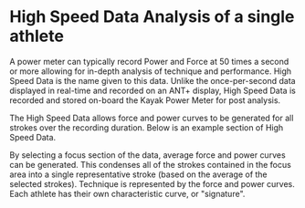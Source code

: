 # High Speed Data Analysis of a single athlete

A power meter can typically record Power and Force at 50 times a second or more allowing for in-depth analysis of technique and performance. High Speed Data is the name given to this data. Unlike the once-per-second data displayed in real-time and recorded on an ANT+ display, High Speed Data is recorded and stored on-board the Kayak Power Meter for post analysis.

The High Speed Data allows force and power curves to be generated for all strokes over the recording duration. Below is an example section of High Speed Data.

By selecting a focus section of the data, average force and power curves can be generated. This condenses all of the strokes contained in the focus area into a single representative stroke (based on the average of the selected strokes). Technique is represented by the force and power curves. Each athlete has their own characteristic curve, or "signature".

